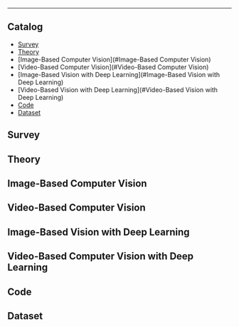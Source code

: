 ****
## Catalog
* [Survey](#Survey)
* [Theory](#Theory)
* [Image-Based Computer Vision](#Image-Based Computer Vision)
* [Video-Based Computer Vision](#Video-Based Computer Vision)
* [Image-Based Vision with Deep Learning](#Image-Based Vision with Deep Learning)
* [Video-Based Vision with Deep Learning](#Video-Based Vision with Deep Learning)
* [Code](#Code)
* [Dataset](#Dataset)

Survey
------

Theory
------

Image-Based Computer Vision
------

Video-Based Computer Vision
------

Image-Based Vision with Deep Learning
------

Video-Based Computer Vision with Deep Learning
------

Code
------

Dataset
------

